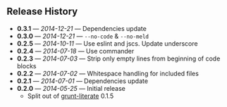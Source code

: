 ## Release History

- **0.3.1** &mdash; *2014-12-21* &mdash; Dependencies update
- **0.3.0** &mdash; *2014-12-21* &mdash; `--no-code` &amp; `--no-meld`
- **0.2.5** &mdash; *2014-10-11* &mdash; Use eslint and jscs. Update underscore
- **0.2.4** &mdash; *2014-07-18* &mdash; Use commander
- **0.2.3** &mdash; *2014-07-03* &mdash; Strip only empty lines from beginning of code blocks
- **0.2.2** &mdash; *2014-07-02* &mdash; Whitespace handling for included files
- **0.2.1** &mdash; *2014-07-01* &mdash; Dependencies update
- **0.2.0** &mdash; *2014-05-25* &mdash; Initial release
	- Split out of [grunt-literate](https://github.com/phadej/grunt-literate) 0.1.5

